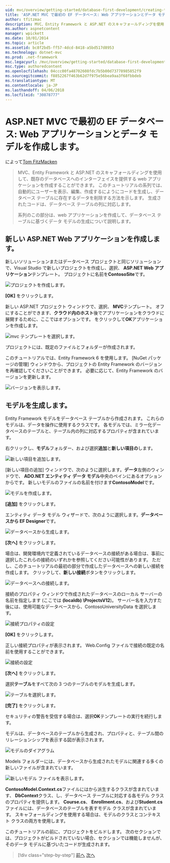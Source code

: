 ```yaml
---
uid: mvc/overview/getting-started/database-first-development/creating-the-web-application
title: 'ASP.NET MVC で最初の EF データベース: Web アプリケーションとデータ モデルの作成 |Microsoft ドキュメント'
author: tfitzmac
description: MVC、Entity Framework と ASP.NET のスキャフォールディングを使用して、既存のデータベースへのインターフェイスを提供する web アプリケーションを作成することができます。 このチュートリアルの seri しています.
ms.author: aspnetcontent
manager: wpickett
ms.date: 10/01/2014
ms.topic: article
ms.assetid: bc8f2bd5-ff57-4dcd-8418-a5bd517d8953
ms.technology: dotnet-mvc
ms.prod: .net-framework
msc.legacyurl: /mvc/overview/getting-started/database-first-development/creating-the-web-application
msc.type: authoredcontent
ms.openlocfilehash: 04ccc00fa48702608fdc7b5b00d73778985852f9
ms.sourcegitcommit: f8852267f463b62d7f975e56bea9aa3f68fbbdeb
ms.translationtype: MT
ms.contentlocale: ja-JP
ms.lasthandoff: 04/06/2018
ms.locfileid: "30878777"
---
```

<a name="ef-database-first-with-aspnet-mvc-creating-the-web-application-and-data-models"></a>ASP.NET MVC で最初の EF データベース: Web アプリケーションとデータ モデルを作成します。
====================
によって[Tom FitzMacken](https://github.com/tfitzmac)

> MVC、Entity Framework と ASP.NET のスキャフォールディングを使用して、既存のデータベースへのインターフェイスを提供する web アプリケーションを作成することができます。 このチュートリアルの系列では、自動的にユーザーを表示、編集、作成するにようにコードを生成し、データベース テーブルに存在するデータを削除する方法を示します。 生成されたコードは、データベース テーブルの列に対応します。
> 
> 系列のこの部分は、web アプリケーションを作成して、データベース テーブルに基づくデータ モデルの生成について説明します。


## <a name="create-a-new-aspnet-web-application"></a>新しい ASP.NET Web アプリケーションを作成します。

新しいソリューションまたはデータベース プロジェクトと同じソリューションで、Visual Studio で新しいプロジェクトを作成し、選択、 **ASP.NET Web アプリケーション**テンプレート。 プロジェクトに名前を**ContosoSite**です。

![プロジェクトを作成します。](creating-the-web-application/_static/image1.png)

**[OK]** をクリックします。

新しい ASP.NET プロジェクト ウィンドウで、選択、 **MVC**テンプレート。 オフにすることができます、**クラウド内のホスト**後でアプリケーションをクラウドに展開するために、ここではオプションです。 をクリックして**OK**アプリケーションを作成します。

![mvc テンプレートを選択します。](creating-the-web-application/_static/image2.png)

プロジェクトには、既定のファイルとフォルダーが作成されます。

このチュートリアルでは、Entity Framework 6 を使用します。 [NuGet パッケージの管理] ウィンドウから、プロジェクトの Entity Framework のバージョンを再確認してくださいことができます。 必要に応じて、Entity Framework のバージョンを更新します。

![バージョンを表示します。](creating-the-web-application/_static/image3.png)

## <a name="generate-the-models"></a>モデルを生成します。

Entity Framework モデルをデータベース テーブルから作成されます。 これらのモデルは、データを操作に使用するクラスです。 各モデルでは、ミラー化データベースのテーブルと、テーブル内の列に対応するプロパティが含まれています。

右クリックし、**モデル**フォルダー、および選択**追加**と**新しい項目の**します。

![新しい項目を追加します。](creating-the-web-application/_static/image4.png)

[新しい項目の追加] ウィンドウで、次のように選択します。**データ**左側のウィンドウで、 **ADO.NET エンティティ データ モデル**中央のペインにあるオプションからです。 新しいモデルのファイルの名前を付けます**ContosoModel**です。

![モデルを作成します。](creating-the-web-application/_static/image5.png)

**[追加]** をクリックします。

エンティティ データ モデル ウィザードで、次のように選択します。**データベースから EF Designer**です。

![データベースから生成します。](creating-the-web-application/_static/image6.png)

**[次へ]** をクリックします。

場合は、開発環境内で定義されているデータベースの接続がある場合は、事前に選択したこれらの接続のいずれかを参照してください可能性があります。 ただし、このチュートリアルの最初の部分で作成したデータベースへの新しい接続を作成します。 クリックして、**新しい接続**ボタンをクリックします。

![データベースへの接続します。](creating-the-web-application/_static/image7.png)

接続のプロパティ ウィンドウで作成されたデータベースのローカル サーバーの名前を指定します (ここでは **(localdb) \ProjectsV12**)。 サーバー名を入力すた後には、使用可能なデータベースから、ContosoUniversityData を選択します。

![接続プロパティの設定](creating-the-web-application/_static/image8.png)

**[OK]** をクリックします。

正しい接続プロパティが表示されます。 Web.Config ファイルで接続の既定の名前を使用することができます。

![接続の設定](creating-the-web-application/_static/image9.png)

**[次へ]** をクリックします。

選択**テーブル**をすべて次の 3 つのテーブルのモデルを生成します。

![テーブルを選択します。](creating-the-web-application/_static/image10.png)

**[完了]** をクリックします。

セキュリティの警告を受信する場合は、選択**OK**テンプレートの実行を続行します。

モデルは、データベースのテーブルから生成され、プロパティと、テーブル間のリレーションシップを表示する図が表示されます。

![モデルのダイアグラム](creating-the-web-application/_static/image11.png)

Models フォルダーには、データベースから生成されたモデルに関連する多くの新しいファイルが含まれています。

![新しいモデル ファイルを表示します。](creating-the-web-application/_static/image12.png)

**ContosoModel.Context.cs**ファイルにはから派生するクラスが含まれています、 **DbContext**クラス、し、データベース テーブルに対応する各モデル クラスのプロパティを提供します。 **Course.cs**、 **Enrollment.cs**、および**Student.cs**ファイルには、データベースのテーブルを表すモデル クラスが含まれています。 スキャフォールディングを使用する場合は、モデルのクラスとコンテキスト クラスの両方を使用します。

このチュートリアルの前に、プロジェクトをビルドします。 次のセクションでは、プロジェクトがビルドされていない場合、セクションでは機能しませんが、そのデータ モデルに基づいたコードが生成されます。

> [!div class="step-by-step"]
> [前へ](setting-up-database.md)
> [次へ](generating-views.md)
